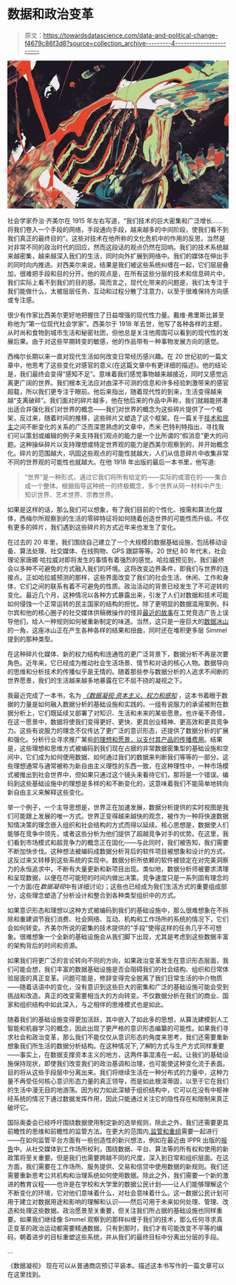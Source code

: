 # 数据和政治变革

> 原文：<https://towardsdatascience.com/data-and-political-change-f4679c86f3d8?source=collection_archive---------4----------------------->

![](img/28eb8814bc0de57c5f6f9265506cffde.png)

社会学家乔治·齐美尔在 1915 年左右写道，“我们技术的巨大密集和广泛增长……将我们卷入一个手段的网络，手段通向手段，越来越多的中间阶段，使我们看不到我们真正的最终目的”。这些对技术在他所称的文化危机中的作用的反思，当然是对非常不同的政治时代的回应，然而这段话的观点仍然在回响。我们的技术系统越来越密集，越来越深入我们的生活，同时向外扩展到网络中。我们的媒体在伸出手的同时向内推进。对西美尔来说，结果是我们被这些系统纠缠在一起，它们层层叠加，很难把手段和目的分开。他的观点是，在所有这些分层的技术和信息碎片中，我们实际上看不到我们的目的感。简而言之，现代化带来的问题是，我们太专注于我们能做什么，太被层层任务、互动和过程分散了注意力，以至于很难保持方向感或专注感。

很少有作家比西美尔更好地把握住了日益增强的现代性力量。戴维·弗里斯比甚至称他为“第一位现代社会学家”。西美尔于 1918 年去世，他写了各种各样的主题，从时尚和食物到城市生活和秘密社团，但他总是关注他周围可以看到的现代性的发展后果。由于对这些早期转变的敏感，他的作品带有一种事物发展方向的感觉。

西梅尔长期以来一直对现代生活如何改变日常经历感兴趣。在 20 世纪初的一篇文章中，他思考了这些变化对感官的意义(在这篇文章中有更详细的描述)。他的结论是，我们最终会变得“感知不足”。意味着我们感觉事物越来越接近，同时又感觉远离更广阔的世界。我们根本无法应对由深不可测的信息和许多经验刺激带来的感官超载，所以我们更专注于眼前。他后来指出，随着现代性的到来，生活变得越来越“支离破碎”。我们面对的碎片越多，他在他后来的作品中声称，我们就越能拼凑出适合并强化我们对世界的概念——我们对世界的概念为这些碎片提供了一个框架，反过来，随着时间的推移，这些碎片又塑造了这个框架。在一篇关于[技术和民主](https://medium.com/@jamie.bartlett/the-war-between-technology-democracy-5ca57292956a)之间不断变化的关系的广泛而深思熟虑的文章中，杰米·巴特利特指出，寻找我们可以策划或编辑的例子来支持我们观点的能力是一个比所谓的“假消息”更大的问题。这种操纵碎片以支持理想或特定世界观的能力是西美尔观察到的，并开始概念化。碎片的范围越大，巩固这些观点的可能性就越大，人们从信息碎片中收集非常不同的世界观的可能性也就越大。在他 1918 年出版的最后一本书里，他写道:

> “世界”是一种形式，通过它我们将所有给定的——实际的或潜在的——集合成一个整体。根据指导这种统一的终极概念，多个世界从同一材料中产生:知识世界、艺术世界、宗教世界。

如果是这样的话，那么我们可以想象，有了我们目前的个性化、按需和算法化媒体，西梅尔所观察到的生活的零碎特征将如何随着创造世界的可能性而升级。不仅有更多的碎片，我们遇到这些碎片的方式近年来也发生了变化。

在过去的 20 年里，我们围绕自己建立了一个大规模的数据基础设施，包括移动设备、算法处理、社交媒体、在线购物、GPS 跟踪等等。20 世纪 80 年代末，社会理论家唐娜·哈拉威对即将发生的事情有着强烈的感觉。哈拉威预见到，我们最终会以多种不可避免的方式融入我们的环境。这将改变边界条件，即我们与世界的连接点。正如哈拉威预测的那样，这些界面改变了我们的社会生活、休闲、工作和身体，它们之间的联系有着不可避免的性质。政治活动的背景已经发生了不可逆转的变化。最近几个月，这种情况以各种方式暴露出来，引发了人们对数据和技术可能如何侵蚀一个正常运转的民主国家的结构的担忧。除了更明显的数据滥用案例，科尔宾和他的核心圈子的社交媒体供稿微操作的怪异[最近的故事](https://inews.co.uk/news/labour-staff-deceived-corbyn-facebook/)在工党竞选广告上误导他们，给人一种规则如何被重新制定的味道。当然，这只是一座巨大的[数据冰山](https://discoversociety.org/2018/04/03/the-power-of-our-social-media-data/)的一角，这座冰山正在产生各种各样的结果和扭曲，同时还在堆积更多层 Simmel 提到的那种类型。

在这种碎片化媒体、新的权力结构和连通性的更广泛背景下，数据分析不再是次要角色。近年来，它已经成为推动社会生活场景、情节和对话的核心人物。数据导向的思维和分析技术的传播似乎是无情的。随着那些参与数据分析的人追求不间断的世界愿景，我们的生活越来越多地暴露在它不屈不挠的凝视之下。

我最近完成了一本书，名为 [*《数据凝视:资本主义、权力和感知*](https://wordery.com/the-data-gaze-david-beer-9781526436924) ，这本书着眼于数据的力量是如何融入数据分析的基础设施和实践的。一组有说服力的承诺被附在数据分析上，它们既延续又部署了对知识、生活和未来的某些愿景。也许毫不奇怪，在这一愿景中，数据将使我们变得更好、更快、更具创业精神、更高效和更具竞争力。这些有说服力的理念不仅传达了更广泛的意识形态，还提供了数据分析的扩展和强化。分析行业寻求推广某些[的理想和愿景，以支付其产品的传播费用](http://blogs.lse.ac.uk/politicsandpolicy/data-imaginary/)。结果是，这些理想和思维方式被编码到我们现在占据的非常数据密集型的基础设施和空间中，它们成为如何使用数据、如何通过我们的数据来判断我们等等的一部分。这些理想通常与通常被称为新自由主义理性的东西一致，在这种理性中，一种市场模式被推出到社会世界中，但如果只通过这个镜头来看待它们，那将是一个错误。编码到这些基础设施中的理想是多样的和不断变化的，这意味着我们不能简单地转向新自由主义来解释这些变化。

举一个例子，一个主导思想是，世界正在加速发展，数据分析提供的实时视图是我们可能跟上发展的唯一方式。世界正变得越来越快的观念，被作为一种将快速数据知情决策的理念嵌入组织和社会结构的方式而得以延续。核心思想是，数据使人们能够在竞争中领先，或者这些分析为他们提供了超越竞争对手的优势。在这里，我们看到市场模式和超竞争力的概念正在固化——与此同时，我们被告知，我们需要不断加快步伐。这种想法被编码成数据分析背后的软件项目被想象和设计的方式，这反过来又转移到这些系统的实现中。数据分析所依赖的软件被锁定在对完美洞察力的永恒追求中，不断有大量更新和新项目出现。类似地，数据分析师被要求清理和呈现数据，以便在尽可能短的时间内做出决策。竞争速度只是一系列固有理念的一个方面(在*数据凝视*中有详细讨论)；这些也已经成为我们生活方式的重要组成部分，这些理念塑造了分析设计和整合到各种类型组织中的方式。

如果意识形态和理想以这种方式被编码到我们的基础设施中，那么很难想象在不拆除和重建调节我们消费、社会网络、互动、机构和工作场所的系统的情况下，它们会如何转变。齐美尔所说的密集的技术提供的“手段”使得这样的任务几乎不可想象。很难想象一个全新的基础设施会从我们脚下出现，尤其是考虑到这些数据丰富的架构背后的时间和资源。

如果我们将更广泛的言论转向不同的方向，如果政治变革发生在意识形态层面，我们可能会想，我们丰富的数据基础设施是否会阻碍我们的社会结构、组织和日常体验层面的真正变革。问题可能是，修辞变得完全脱离了我们日常生活的中介物质——随着话语中的变化，没有意识到这些巨大的密集和广泛的基础设施可能会受到挑战和改造。真正的改变需要相当大的方向转变。不仅数据分析在我们的商业、国家和组织结构中如此深入，与之相伴的思维模式也是如此。

随着我们的基础设施变得更加活跃，其中嵌入了如此多的思想，从算法建模到人工智能和机器学习的概念，因此出现了更严格的意识形态编纂的可能性。如果我们寻求社会和政治变革，那么我们不能仅仅从意识形态的角度来思考，我们还需要重新想象我们所生活的数据分析结构。在这种情况下,*了解*的方式与生产方式同样重要——事实上，在数据支撑资本主义的地方，这两件事混淆在一起。让我们的基础设施保持现状，即使我们改变我们的政治基调和治理，也可能使这种变化流于表面。目的将从这些手段层中分离出来。我们将继续生活在一种分布式的力量中，这种力量不再受任何核心意识形态力量的真正领导，而是如此根深蒂固，以至于它在我们的生活中漫无目的地游荡。因为权力如此深植于组织结构中，它可以在没有中枢神经系统的情况下通过数据发挥作用，因此只能通过关注它的隐性存在和限制来真正破坏它。

国际奥委会已经呼吁围绕数据使用制定新的选举规则，除此之外，我们还需要更具前瞻性的思维和前瞻性的监管方法。在更大的范围内,[监管和重组](https://www.redpepper.org.uk/fining-facebook-isnt-enough-we-need-total-media-reform/)需要一起进行——在如何监管平台方面有一些创造性的新兴想法，例如在最近由 IPPR 出版的[报告](https://www.ippr.org/research/publications/the-digital-commonwealth)中。从社交媒体到工作场所权利，围绕数据、平台、算法等的所有权和使用的新政策将至关重要。但是我们也需要跨越不同的尺度，深入到日常和组织层面。在这方面，我们需要在工作场所、服务提供、交易和信贷中使用数据的新规则。我们还需要重新思考公共机构和治理系统如何使用数据。除此之外，我们需要一个新的激进的教育议程——也许是在学校和大学里的数据公民计划——让人们能够理解这个不断变化的环境，它对他们意味着什么，对社会意味着什么。这一数据公民计划可用于建立对数据用途和影响的理解和认识——然后可用于未来如何处理、管理、改造和处理这些数据。政治愿景至关重要，但关注我们所占据的基础设施也同样重要。如果我们继续像 Simmel 观察到的那样纠缠于我们的技术，那么任何寻求真正变革的政治运动都需要精通数据。只有到那时，我们才有可能改变不平等的编码，朝着进步的目标重塑这些系统，并从我们的最终目标中分离出分层的手段。

…

《数据凝视》 现在可以从普通商店预订平装本。描述这本书写作的一篇文章可以在这里找到。
